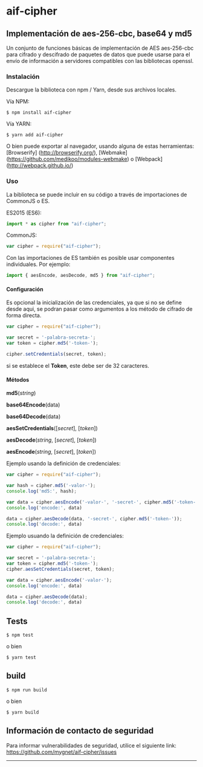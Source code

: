 # aif-cipher

## Implementación de aes-256-cbc, base64 y md5

Un conjunto de funciones básicas de implementación de AES aes-256-cbc para cifrado y descifrado de paquetes de datos que puede usarse para el envío de información a servidores compatibles con las bibliotecas openssl.

### Instalación

Descargue la biblioteca con npm / Yarn, desde sus archivos locales.

Vía NPM:

```
$ npm install aif-cipher
```

Vía YARN:

```
$ yarn add aif-cipher
```

O bien puede exportar al navegador, usando alguna de estas herramientas: [Browserify] (http://browserify.org/), [Webmake] (https://github.com/medikoo/modules-webmake) o [Webpack] (http://webpack.github.io/)

### Uso

La biblioteca se puede incluir en su código a través de importaciones de CommonJS o ES.

ES2015 (ES6):

```javascript
import * as cipher from "aif-cipher";
```

CommonJS:

```javascript
var cipher = require("aif-cipher");
```

Con las importaciones de ES también es posible usar componentes individuales. Por ejemplo:

```javascript
import { aesEncode, aesDecode, md5 } from "aif-cipher";
```

#### Configuración

Es opcional la inicialización de las credenciales, ya que si no se define desde aqui, se podran pasar como argumentos a los método de cifrado de forma directa.

```javascript
var cipher = require("aif-cipher");

var secret = '-palabra-secreta-';
var token = cipher.md5('-token-');

cipher.setCredentials(secret, token);
```

si se establece el **Token**, este debe ser de 32 caracteres.

#### Métodos

**md5**(*string*)

**base64Encode**(data)

**base64Decode**(data)

**aesSetCredentials**([*secret*], [*token*])

**aesDecode**(*string*, [*secret*], [*token*])

**aesEncode**(*string*, [*secret*], [*token*])

Ejemplo usando la definición de credenciales:

```javascript
var cipher = require("aif-cipher");

var hash = cipher.md5('-valor-');
console.log('md5:', hash);

var data = cipher.aesEncode('-valor-', '-secret-', cipher.md5('-token-'));
console.log('encode:', data)

data = cipher.aesDecode(data, '-secret-', cipher.md5('-token-'));
console.log('decode:', data)
```

Ejemplo usuando la definición de credenciales:

```javascript
var cipher = require("aif-cipher");

var secret = '-palabra-secreta-';
var token = cipher.md5('-token-');
cipher.aesSetCredentials(secret, token);

var data = cipher.aesEncode('-valor-');
console.log('encode:', data)

data = cipher.aesDecode(data);
console.log('decode:', data)
```

## Tests

```
$ npm test
```

o bien

```
$ yarn test
```

## build

```
$ npm run build
```

o bien

```
$ yarn build
```

## Información de contacto de seguridad

Para informar vulnerabilidades de seguridad, utilice el siguiente link: https://github.com/mygnet/aif-cipher/issues

---

[npm-image]: https://img.shields.io/npm/v/aif-cipher.svg
[npm-url]: https://www.npmjs.com/package/aif-cipher
